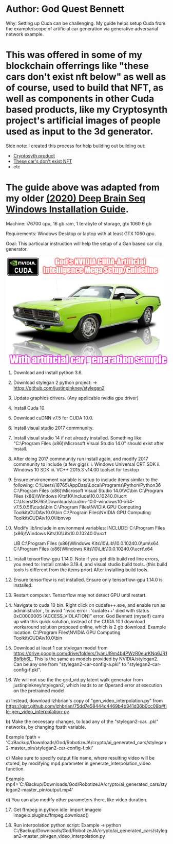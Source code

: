 Author: God Quest Bennett
====

Why: Setting up Cuda can be challenging. My guide helps setup Cuda from the example/scope of artificial car generation via generative adversarial network example.

This was offered in some of my blockchain offerrings like "these cars don't exist nft below" as well as of course, used to build that NFT, as well as components in other Cuda based products, like my Cryptosynth project's artificial images of people used as input to the 3d generator.
====

Side note: I created this process for help building out building out:
* [Cryptosyth product](https://github.com/g0dEngineer/Cryptosynth)
* [These car's don't exist NFT](https://www.instagram.com/p/CMLMvfbhHxE/)
* etc

The guide above was adapted from my older [ (2020) Deep Brain Seq Windows Installation Guide](https://github.com/JordanMicahBennett/DeepBrainSeg/blob/master/WINDOWS%2010%20INSTALLATION%20GUIDE.md).
====

Machine: i76700 cpu, 16 gb ram, 1 terabyte of storage, gtx 1060 6 gb

Requirements: Windows Desktop or laptop with at least GTX 1060 gpu.


Goal: This particular instruction will help the setup of a Gan based car clip generator.

![image](https://github.com/g0dEngineer/CUDA_STYLEGAN_SETUP_GUIDE/blob/main/mega%20cuda%20setup%20guide__.png)

1. Download and install python 3.6.

2. Download stylegan 2 python project: -> https://github.com/justinpinkney/stylegan2

3. Update graphics drivers. (Any applicable nvidia gpu driver)

4. Install Cuda 10.

5. Download cuDNN v7.5  for CUDA 10.0.

6. Install visual studio 2017 commnunity.

7. Install visual studio 14 if not already installed. Something like "C:\Program Files (x86)\Microsoft Visual Studio 14.0" should exist after install.

8. After doing 2017 commnunity run install again, and modify 2017 commnunity to include (a few gigs):
	i. Windows Universal CRT SDK
	ii. Windows 10 SDK 
	iii. VC++ 2015.3 v14.00 toolset for tesktop

9. Ensure environement variable is setup to include items similar to the following:
	C:\Users\18765\AppData\Local\Programs\Python\Python36
	C:\Program Files (x86)\Microsoft Visual Studio 14.0\VC\bin
	C:\Program Files (x86)\Windows Kits\10\Include\10.0.10240.0\ucrt
	C:\Users\18765\Downloads\cudnn-10.0-windows10-x64-v7.5.0.56\cuda\bin
	C:\Program Files\NVIDIA GPU Computing Toolkit\CUDA\v10.0\bin
	C:\Program Files\NVIDIA GPU Computing Toolkit\CUDA\v10.0\libnvvp

10. Modify lib/include in environment variables:
	INCLUDE:
	C:\Program Files (x86)\Windows Kits\10\Lib\10.0.10240.0\ucrt

	LIB
	C:\Program Files (x86)\Windows Kits\10\Lib\10.0.10240.0\um\x64
	C:\Program Files (x86)\Windows Kits\10\Lib\10.0.10240.0\ucrt\x64
		
		
11. Install tensorflow-gpu 1.14.0.
	Note if you get dlib build red line errors, you need to:
		Install cmake 3.19.4, and visual studio build tools. (this build tools is different from the items prior)
		After installing build tools.
	
12. Ensure tensorflow is not installed. Ensure only tensorflow-gpu 1.14.0 is installed.

13. Restart computer. Tensorflow may not detect GPU until restart.

14. Navigate to cuda 10 bin. Right click on cudafe++.exe, and enable run as administrator , to avoid "nvcc error : 'cudafe++' died with status 0xC0000005 (ACCESS_VIOLATION)" error. God Bennett (myself) came up with this quick solution, instead of the CUDA 10.1 download workaround solution proposed online, which is 2 gb download.
	Example location: C:\Program Files\NVIDIA GPU Computing Toolkit\CUDA\v10.0\bin

	
15. Download at least 1 car stylegan model from https://drive.google.com/drive/folders/1yanUI9m4b4PWzR0eurKNq6JR1Bbfbh6L. 
This is the same as models provided by NVIDIA/stylegan2. Can be any one from "stylegan2-car-config-a.pkl" to "stylegan2-car-config-f.pkl".


16. We will not use the the grid_vid.py latent walk generator from justinpinkney/stylegan2, which leads to an Operand error at execution on the pretrained model.


a) Instead, download lzhbrian's copy of "gen_video_interpolation.py" from https://gist.github.com/lzhbrian/75dd7e58444c4469b4b341d36b0cc09b#file-gen_video_interpolation-py.

b) Make the necessary changes, to load any of the "stylegan2-car...pkl" networks, by changing fpath variable.

Example fpath = 'C:/Backup/Downloads/God/RobotizeJA/crypto/ai_generated_cars/stylegan2-master_pin/stylegan2-car-config-f.pkl'

c) Make sure to specify output file name, where resulting video will be stored, by modifying mp4 parameter in generate_interpolation_video function.

Example  mp4='C:/Backup/Downloads/God/RobotizeJA/crypto/ai_generated_cars/stylegan2-master_pin/output.mp4'

d) You can also modify other parameters there, like video duration.

17. Get ffmpeg in python idle:
	import imageio
	imageio.plugins.ffmpeg.download()
 
 
18. Run interpolation python script: Example -> python C:/Backup/Downloads/God/RobotizeJA/crypto/ai_generated_cars/stylegan2-master_pin/gen_video_interpolation.py
